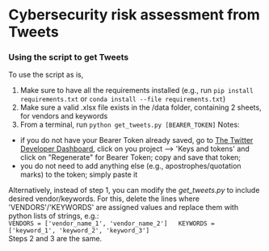# Cybersecurity risk assessment from Tweets

### Using the script to get Tweets
To use the script as is, 
1. Make sure to have all the requirements installed (e.g., run `pip install requirements.txt` or `conda install --file requirements.txt`)
2. Make sure a valid .xlsx file exists in the /data folder, containing 2 sheets, for vendors and keywords
3. From a terminal, run `python get_tweets.py [BEARER_TOKEN]`
Notes:
- if you do not have your Bearer Token already saved, go to [The Twitter Developer Dashboard](https://developer.twitter.com/en/portal/dashboard), click on you project --> 'Keys and tokens' and click on "Regenerate" for Bearer Token; copy and save that token;
- you do not need to add anything else (e.g., apostrophes/quotation marks) to the token; simply paste it

Alternatively, instead of step 1, you can modify the _get\_tweets.py_ to include desired vendor/keywords. For this, delete the lines where 'VENDORS'/'KEYWORDS' are assigned values and replace them with python lists of strings, e.g.:  
`VENDORS = ['vendor_name_1', 'vendor_name_2']  
KEYWORDS = ['keyword_1', 'keyword_2', 'keyword_3']`  
Steps 2 and 3 are the same.
